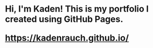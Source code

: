 <h1> Hi, I'm Kaden! This is my portfolio I created using GitHub Pages.<br/>

<a href="https://kadenrauch.github.io/">https://kadenrauch.github.io/</a>
